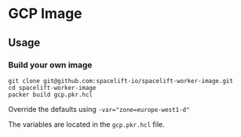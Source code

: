 # GCP Image

## Usage

### Build your own image

```shell
git clone git@github.com:spacelift-io/spacelift-worker-image.git
cd spacelift-worker-image
packer build gcp.pkr.hcl
```

Override the defaults using `-var="zone=europe-west1-d"`

The variables are located in the `gcp.pkr.hcl` file.
